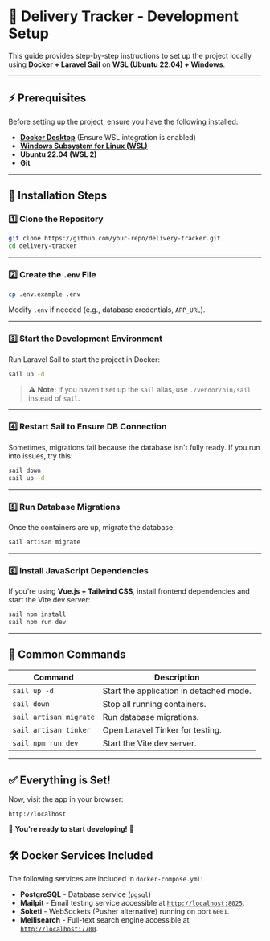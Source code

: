# 📜 Delivery Tracker - Development Setup

This guide provides step-by-step instructions to set up the project locally using **Docker + Laravel Sail** on **WSL (Ubuntu 22.04) + Windows**.

---

## **⚡ Prerequisites**
Before setting up the project, ensure you have the following installed:

- **[Docker Desktop](https://www.docker.com/products/docker-desktop/)** (Ensure WSL integration is enabled)
- **[Windows Subsystem for Linux (WSL)](https://learn.microsoft.com/en-us/windows/wsl/install)**
- **Ubuntu 22.04 (WSL 2)**
- **Git**

---

## **🚀 Installation Steps**

### **1️⃣ Clone the Repository**
```sh
git clone https://github.com/your-repo/delivery-tracker.git
cd delivery-tracker
```

---

### **2️⃣ Create the `.env` File**
```sh
cp .env.example .env
```
Modify `.env` if needed (e.g., database credentials, `APP_URL`).

---

### **3️⃣ Start the Development Environment**
Run Laravel Sail to start the project in Docker:
```sh
sail up -d
```
> ⚠️ **Note:** If you haven't set up the `sail` alias, use `./vendor/bin/sail` instead of `sail`.

---

### **4️⃣ Restart Sail to Ensure DB Connection**  
Sometimes, migrations fail because the database isn't fully ready. If you run into issues, try this:
```sh
sail down
sail up -d
```

---

### **5️⃣ Run Database Migrations**
Once the containers are up, migrate the database:
```sh
sail artisan migrate
```

---

### **6️⃣ Install JavaScript Dependencies**
If you're using **Vue.js + Tailwind CSS**, install frontend dependencies and start the Vite dev server:
```sh
sail npm install
sail npm run dev
```

---

## **🎯 Common Commands**

| **Command** | **Description** |
|------------|----------------|
| `sail up -d` | Start the application in detached mode. |
| `sail down` | Stop all running containers. |
| `sail artisan migrate` | Run database migrations. |
| `sail artisan tinker` | Open Laravel Tinker for testing. |
| `sail npm run dev` | Start the Vite dev server. |

---

## **✅ Everything is Set!**
Now, visit the app in your browser:
```
http://localhost
```

🎉 **You're ready to start developing!** 🚀

## **🛠️ Docker Services Included**

The following services are included in `docker-compose.yml`:

- **PostgreSQL** - Database service (`pgsql`)
- **Mailpit** - Email testing service accessible at [`http://localhost:8025`](http://localhost:8025).
- **Soketi** - WebSockets (Pusher alternative) running on port `6001`.
- **Meilisearch** - Full-text search engine accessible at [`http://localhost:7700`](http://localhost:7700).